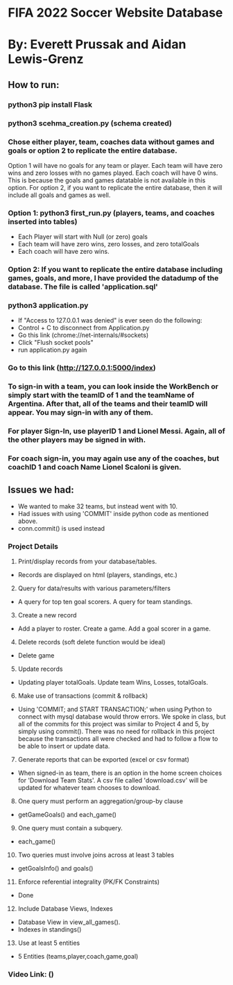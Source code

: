 # FIFA 2022 Soccer Website Database

# By: Everett Prussak and Aidan Lewis-Grenz

## How to run:

### python3 pip install Flask

### python3 scehma_creation.py (schema created)


### Chose either player, team, coaches data without games and goals or option 2 to replicate the entire database.
Option 1 will have no goals for any team or player. Each team will have zero wins and zero losses with no games played. Each coach will have 0 wins. This is because the goals and games datatable is not available in this option. For option 2, if you want to replicate the entire database, then it will include all goals and games as well.

### Option 1: python3 first_run.py (players, teams, and coaches inserted into tables)
- Each Player will start with Null (or zero) goals
- Each team will have zero wins, zero losses, and zero totalGoals
- Each coach will have zero wins.

### Option 2: If you want to replicate the entire database including games, goals, and more, I have provided the datadump of the database. The file is called 'application.sql'

### python3 application.py
- If "Access to 127.0.0.1 was denied" is ever seen do the following:
 - Control + C to disconnect from Application.py
 - Go this link (chrome://net-internals/#sockets)
 - Click "Flush socket pools"
 - run application.py again

### Go to this link (http://127.0.0.1:5000/index)

### To sign-in with a team, you can look inside the WorkBench or simply start with the teamID of 1 and the teamName of Argentina. After that, all of the teams and their teamID will appear. You may sign-in with any of them.

### For player Sign-In, use playerID 1 and Lionel Messi. Again, all of the other players may be signed in with.


### For coach sign-in, you may again use any of the coaches, but coachID 1 and coach Name Lionel Scaloni is given.

## Issues we had:
- We wanted to make 32 teams, but instead went with 10.
- Had issues with using 'COMMIT' inside python code as mentioned above.
 - conn.commit() is used instead


### Project Details

1. Print/display records from your database/tables.
- Records are displayed on html (players, standings, etc.)

2. Query for data/results with various parameters/filters
- A query for top ten goal scorers. A query for team standings.

3. Create a new record
- Add a player to roster. Create a game. Add a goal scorer in a game.

4. Delete records (soft delete function would be ideal)
- Delete game

5. Update records
- Updating player totalGoals. Update team Wins, Losses, totalGoals.

6. Make use of transactions (commit & rollback)
- Using 'COMMIT; and START TRANSACTION;' when using Python to connect with mysql database would throw errors. We spoke in class, but all of the commits for this project was similar to Project 4 and 5, by simply using commit(). There was no need for rollback in this project because the transactions all were checked and had to follow a flow to be able to insert or update data.

7. Generate reports that can be exported (excel or csv format)
- When signed-in as team, there is an option in the home screen choices for 'Download Team Stats'. A csv file called 'download.csv' will be updated for whatever team chooses to download.

8. One query must perform an aggregation/group-by clause
- getGameGoals() and each_game()

9. One query must contain a subquery.
- each_game()

10. Two queries must involve joins across at least 3 tables
- getGoalsInfo() and goals()

11. Enforce referential integrality (PK/FK Constraints)
- Done

12. Include Database Views, Indexes
- Database View in view_all_games().
- Indexes in standings()

13. Use at least 5 entities
- 5 Entities (teams,player,coach,game,goal)


### Video Link: ()
